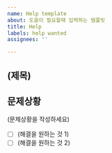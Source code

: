```yaml
---
name: Help template
about: 도움이 필요할때 입력하는 템플릿
title: Help
labels: help wanted
assignees: ''

---
```


## (제목)

## 문제상황
(문제상황을 작성하세요)

- [ ] (해결을 원하는 것 1)
- [ ] (해결을 원하는 것 2)
